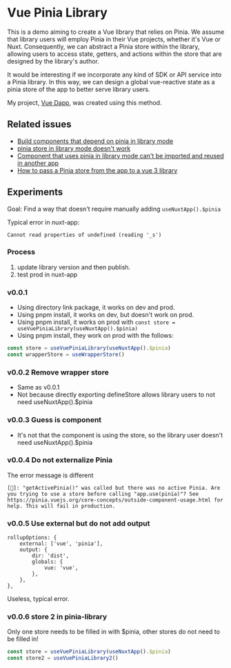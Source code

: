 # Vue Pinia Library

This is a demo aiming to create a Vue library that relies on Pinia. We assume that library users will employ Pinia in their Vue projects, whether it's Vue or Nuxt. Consequently, we can abstract a Pinia store within the library, allowing users to access state, getters, and actions within the store that are designed by the library's author.

It would be interesting if we incorporate any kind of SDK or API service into a Pinia library. In this way, we can design a global vue-reactive state as a pinia store of the app to better serve library users.

My project, [Vue Dapp](https://github.com/vu3th/vue-dapp), was created using this method.


## Related issues
- [Build components that depend on pinia in library mode](https://github.com/vuejs/pinia/discussions/1059)
- [pinia store in library mode doesn't work](https://github.com/vuejs/pinia/discussions/2487)
- [Component that uses pinia in library mode can't be imported and reused in another app](https://github.com/vuejs/pinia/discussions/1073)
- [How to pass a Pinia store from the app to a vue 3 library](https://stackoverflow.com/questions/76852804/how-to-pass-a-pinia-store-from-the-app-to-a-vue-3-library)


## Experiments

Goal: Find a way that doesn't require manually adding `useNuxtApp().$pinia`


Typical error in nuxt-app:

```
Cannot read properties of undefined (reading '_s')
```

### Process

1. update library version and then publish.
2. test prod in nuxt-app

### v0.0.1
- Using directory link package, it works on dev and prod.
- Using pnpm install, it works on dev, but doesn't work on prod.
- Using pnpm install, it works on prod with `const store = useVuePiniaLibrary(useNuxtApp().$pinia)`
- Using pnpm install, they work on prod with the follows:
```ts
const store = useVuePiniaLibrary(useNuxtApp().$pinia)
const wrapperStore = useWrapperStore()
```


### v0.0.2 Remove wrapper store

- Same as v0.0.1
- Not because directly exporting defineStore allows library users to not need useNuxtApp().$pinia


### v0.0.3 Guess is component

- It's not that the component is using the store, so the library user doesn't need useNuxtApp().$pinia

### v0.0.4 Do not externalize Pinia

The error message is different

```
[🍍]: "getActivePinia()" was called but there was no active Pinia. Are you trying to use a store before calling "app.use(pinia)"? See https://pinia.vuejs.org/core-concepts/outside-component-usage.html for help. This will fail in production.
```

### v0.0.5 Use external but do not add output
```
rollupOptions: {
	external: ['vue', 'pinia'],
	output: {
		dir: 'dist',
		globals: {
			vue: 'vue',
		},
	},
},
```

Useless, typical error.

### v0.0.6 store 2 in pinia-library

Only one store needs to be filled in with $pinia, other stores do not need to be filled in!

```ts
const store = useVuePiniaLibrary(useNuxtApp().$pinia)
const store2 = useVuePiniaLibrary2()
```